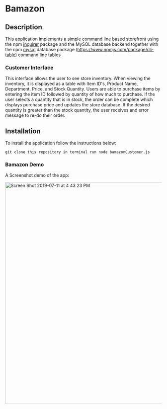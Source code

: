 # Bamazon

## Description

This application implements a simple command line based storefront using the npm [inquirer](https://www.npmjs.com/package/inquirer) package and the MySQL database backend together with the npm [mysql](https://www.npmjs.com/package/mysql) database package
(https://www.npmjs.com/package/cli-table) command line tables
 

### Customer Interface
This interface allows the user to see store inventory. When viewing the inventory, it is displayed as a table with Item ID's, Product Name, Department, Price, and Stock Quantity. Users are able to purchase items by entering the item ID followed by quantity of how much to purchase. If the user selects a quantity that is in stock, the order can be complete which displays purchase price and updates the store database. If the desired quantity is greater than the stock quantity, the user receives and error message to re-do their order.

## Installation

To install the application follow the instructions below:

`git clone this repository in terminal
run node bamazonCustomer.js`

### Bamazon Demo

A Screenshot demo of the app: 

<img width="714" alt="Screen Shot 2019-07-11 at 4 43 23 PM" src="https://user-images.githubusercontent.com/44654955/61092583-bc226400-a3fb-11e9-9d69-c742d25df1df.png">



